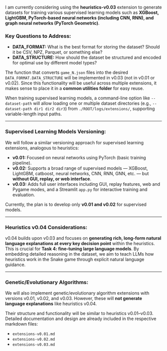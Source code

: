 I am currently considering using the **heuristics-v0.03** extension to generate datasets for training various supervised learning models such as **XGBoost, LightGBM, PyTorch-based neural networks (including CNN, RNN), and graph neural networks (PyTorch Geometric)**.

### Key Questions to Address:

* **DATA\_FORMAT:** What is the best format for storing the dataset? Should it be CSV, NPZ, Parquet, or something else?
* **DATA\_STRUCTURE:** How should the dataset be structured and encoded for optimal use by different model types?

The function that converts `game_N.json` files into the desired `DATA_FORMAT.DATA_STRUCTURE` will be implemented in v0.03 (not in v0.01 or v0.02). Since this functionality will be useful across multiple extensions, it makes sense to place it in a **common utilities folder** for easy reuse.

When training supervised learning models, a command-line option like `--dataset-path` will allow loading one or multiple dataset directories (e.g., `--dataset-path dir1 dir2 dir3`) from `./ROOT/logs/extensions/`, supporting variable-length input paths.

---

### Supervised Learning Models Versioning:

We will follow a similar versioning approach for supervised learning extensions, analogous to heuristics:

* **v0.01:** Focused on neural networks using PyTorch (basic training pipeline).
* **v0.02:** Supports a broad range of supervised models — XGBoost, LightGBM, catboost, neural networks, CNN, RNN, GNN, etc. — but **without GUI, replay, or web interface**.
* **v0.03:** Adds full user interfaces including GUI, replay features, web and Pygame modes, and a Streamlit `app.py` for interactive training and evaluation.

Currently, the plan is to develop only **v0.01 and v0.02** for supervised models.

---

### Heuristics v0.04 Considerations:

v0.04 builds upon v0.03 and focuses on **generating rich, long-form natural language explanations at every key decision point** within the heuristics. This is crucial for **Task 4: fine-tuning large language models**. By embedding detailed reasoning in the dataset, we aim to teach LLMs how heuristics work in the Snake game through explicit natural language guidance.

---

### Genetic/Evolutionary Algorithms:

We will also implement genetic/evolutionary algorithm extensions with versions v0.01, v0.02, and v0.03. However, these will **not generate language explanations** like heuristics v0.04.

Their structure and functionality will be similar to heuristics v0.01–v0.03. Detailed documentation and design are already included in the respective markdown files:

* `extensions-v0.01.md`
* `extensions-v0.02.md`
* `extensions-v0.03.md`
